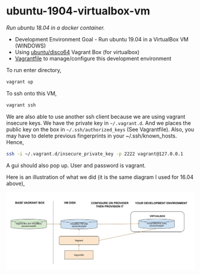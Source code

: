 # ubuntu-1904-virtualbox-vm

_Run ubuntu 18.04 in a docker container._

* Development Environment Goal - Run ubuntu 19.04 in a VirtualBox VM (WINDOWS)
* Using
  [ubuntu/disco64](https://app.vagrantup.com/ubuntu/boxes/disco64)
  Vagrant Box (for virtualbox)
* [Vagrantfile](https://github.com/JeffDeCola/my-vagrant-boxes/blob/master/ubuntu-1904-virtualbox-vm/Vagrantfile)
  to manage/configure this development environment

To run enter directory,

```bash
vagrant up
```

To ssh onto this VM,

```bash
vagrant ssh
```

We are also able to use another ssh client because we are using
vagrant insecure keys. We have the private key in `~/.vagrant.d`.
And we places the public key on the box in `~/.ssh/authorized_keys`
(See Vagrantfile). Also, you may have to delete previous fingerprints
in your ~/.ssh/known_hosts. Hence,

```bash
ssh -i ~/.vagrant.d/insecure_private_key -p 2222 vagrant@127.0.0.1
```

A gui should also pop up.  User and password is vagrant.

Here is an illustration of what we did (it is the same diagram I used for 16.04 above),

![IMAGE - ubuntu-1604-virtualbox-vm - IMAGE](docs/pics/ubuntu-1604-virtualbox-vm.jpg)